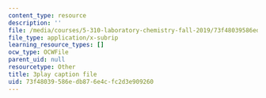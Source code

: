 ```yaml
---
content_type: resource
description: ''
file: /media/courses/5-310-laboratory-chemistry-fall-2019/73f48039586edb876e4cfc2d3e909260_sV_yiHbMUF8.srt
file_type: application/x-subrip
learning_resource_types: []
ocw_type: OCWFile
parent_uid: null
resourcetype: Other
title: 3play caption file
uid: 73f48039-586e-db87-6e4c-fc2d3e909260
---
```

